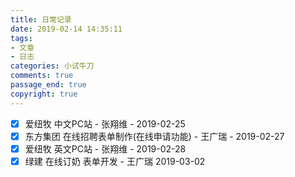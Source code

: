 ```yaml
---
title: 日常记录
date: 2019-02-14 14:35:11
tags: 
- 文章
- 日志
categories: 小试牛刀
comments: true
passage_end: true
copyright: true
---
```


- [x] 爱纽牧 中文PC站 - 张翔维 - 2019-02-25
- [x] 东方集团 在线招聘表单制作(在线申请功能) - 王广瑞 - 2019-02-27
- [x] 爱纽牧 英文PC站 - 张翔维 - 2019-02-28
- [x] 绿建 在线订奶 表单开发 - 王广瑞 2019-03-02